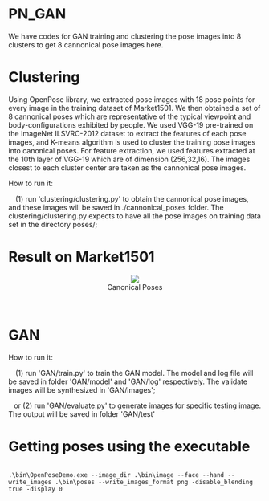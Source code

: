 # PN_GAN
We have codes for GAN training and clustering the pose images into 8 clusters to get 8 cannonical pose images here.

# Clustering
Using OpenPose library, we extracted pose images with 18 pose points for every image in the training dataset of Market1501. We then obtained a set of 8 cannonical poses which are representative of the typical viewpoint and body-configurations exhibited by people. 
We used VGG-19 pre-trained on the ImageNet ILSVRC-2012 dataset to extract the features of each pose images, and K-means algorithm
is used to cluster the training pose images into canonical poses. For feature extraction, we used features extracted at the 10th layer of VGG-19 which are of dimension (256,32,16). The images closest to each cluster center are taken as the cannonical pose images.

How to run it:

&ensp;&ensp;(1) run 'clustering/clustering.py' to obtain the cannonical pose images, and these images will be saved in ./cannonical_poses folder. The clustering/clustering.py expects to have all the pose images on training data set in the directory poses/;

# Result on Market1501

<p align="center">
<figure align="center">
  <img src="https://raw.githubusercontent.com/aditya30394/person-re-identification/master/PN_GAN/CannonicalPoses.PNG">
  <figcaption>Canonical Poses</figcaption>
</figure>  
  <br/>
</p>

# GAN

How to run it:

&ensp;&ensp;(1) run 'GAN/train.py' to train the GAN model. The model and log file will be saved in folder 'GAN/model' and 'GAN/log' respectively. The validate images will be synthesized in 'GAN/images';

&ensp; or (2) run 'GAN/evaluate.py' to generate images for specific testing image. The output will be saved in folder 'GAN/test'

# Getting poses using the executable

<code>
.\bin\OpenPoseDemo.exe --image_dir .\bin\image --face --hand --write_images .\bin\poses --write_images_format png -disable_blending true -display 0
</code>


 

